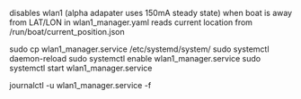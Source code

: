 disables wlan1 (alpha adapater uses 150mA steady state)
when boat is away from LAT/LON in wlan1_manager.yaml
reads current location from /run/boat/current_position.json

sudo cp wlan1_manager.service /etc/systemd/system/
sudo systemctl daemon-reload
sudo systemctl enable wlan1_manager.service
sudo systemctl start wlan1_manager.service

journalctl -u wlan1_manager.service -f

